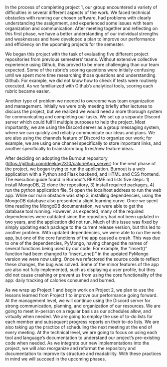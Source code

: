 In the process of completing project 1, our group encountered a variety of difficulties in several different aspects of the work. We faced technical obstacles with running our chosen software, had problems with clearly understanding the assignment, and experienced some issues with team organization and communication. After meeting together and reflecting on this first phase, we have a better understanding of our individual strengths and weaknesses and have developed a plan to improve our performance and efficiency on the upcoming projects for the semester.

We began this project with the task of evaluating five different project repositories from previous semesters’ teams. Without extensive collective experience using Github, this proved to be more challenging than our team expected. Some of the rubric’s scoring questions were initially confusing until we spent more time researching those questions and understanding Github. For example, we did not know how to check if tests were routinely executed. As we familiarized with Github’s analytical tools, scoring each rubric became easier.

Another type of problem we needed to overcome was team organization and management. Initially we were only meeting briefly after lectures to discuss the project, but we realized we would need a more thorough system for communicating and completing our tasks. We set up a separate Discord server which could fulfill multiple purposes to help the project. Most importantly, we are using the Discord server as a group messaging system, where we can quickly and reliably communicate our ideas and plans. We are also using the channels feature of Discord to organize our work; for example, we are using one channel specifically to store important links, and another specifically to brainstorm bug fixes/new feature ideas.

After deciding on adopting the Burnout repository (https://github.com/deekay2310/calorieApp_server) for the next phase of the project, we began trying to run the application. Burnout is a web application with a Python and Flask backend, and HTML and CSS frontend. The execution guide found in Burnout’s README.md lists five steps: 1) install MongoDB, 2) clone the repository, 3) install required packages, 4) run the python application file, 5) open the localhost address to run the web app. While our main obstacle was step 3, installing dependencies, using the MongoDB database also presented a slight learning curve. Once we spent time reading the MongoDB documentation, we were able to get the database tool running. However, as expected, many of the required dependencies were outdated since the repository had not been updated in two years, and the application did not run. Much of this issue was fixed by simply updating each package to the current release version, but this led to another problem. With updated dependencies, we were able to run the web app, but one of the core functions of the app caused a crash. This was due to one of the dependencies, PyMongo, having changed the names of several functions being used by our code. For example, the “insert()” function had been changed to “insert_one()” in the updated PyMongo version we were now using. Once we refactored the source code to reflect these changes, the bug was solved. Some of the minor features of the app are also not fully implemented, such as displaying a user profile, but they did not cause crashing or prevent us from using the core functionality of the app: daily tracking of calories consumed and burned.

As we wrap up Project 1 and begin work on Project 2, we plan to use the lessons learned from Project 1 to improve our performance going forward. At the management level, we will continue using the Discord server for strong communication, planning, and organization of our resources. We are going to meet in-person on a regular basis as our schedules allow, and virtually when needed. We are going to employ the use of to-do lists for each member and subsequent progress reports on their to-do lists. We are also taking up the practice of scheduling the next meeting at the end of every meeting. At the technical level, we are going to focus on using each tool and language’s documentation to understand our project’s pre-existing code when needed. As we integrate our new implementations into the project, we will also reorganize and reformat the repository and documentation to improve its structure and readability. With these practices in mind we will succeed in the upcoming phases.

